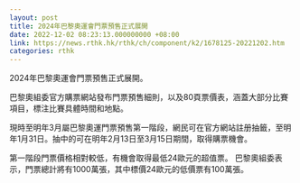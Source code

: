 ```yaml
---
layout: post
title: 2024年巴黎奧運會門票預售正式展開
date: 2022-12-02 08:23:13.000000000 +08:00
link: https://news.rthk.hk/rthk/ch/component/k2/1678125-20221202.htm
categories: rthk
---
```


2024年巴黎奧運會門票預售正式展開。 

巴黎奧組委官方購票網站發布門票預售細則，以及80頁票價表，涵蓋大部分比賽項目，標注比賽具體時間和地點。 

現時至明年3月屬巴黎奧運門票預售第一階段，網民可在官方網站註册抽籤，至明年1月31日。抽中的可在明年2月13日至3月15日期間，取得購票機會。

第一階段門票價格相對較低，有機會取得最低24歐元的超值票。 巴黎奧組委表示，門票總計將有1000萬張，其中標價24歐元的低價票有100萬張。
